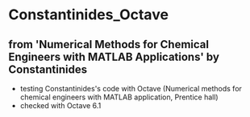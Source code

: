 # Constantinides_Octave
## from 'Numerical Methods for Chemical Engineers with MATLAB Applications' by Constantinides

- testing Constantinides's code with Octave
(Numerical methods for chemical engineers with MATLAB application, Prentice hall)
- checked with Octave 6.1
